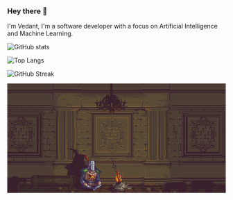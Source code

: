 ### Hey there 👋

I'm Vedant, I'm a software developer with a focus on Artificial Intelligence and Machine Learning.

![GitHub stats](https://github-readme-stats.vercel.app/api?username=1vedantshinde&show_icons=true&theme=vision-friendly-dark)

![Top Langs](https://github-readme-stats.vercel.app/api/top-langs/?username=1vedantshinde&layout=compact&theme=vision-friendly-dark)

![GitHub Streak](https://streak-stats.demolab.com/?user=1vedantshinde&theme=dark)



![Alt Text](https://github.com/1vedantshinde/1vedantshinde/blob/main/75xZ.gif)
